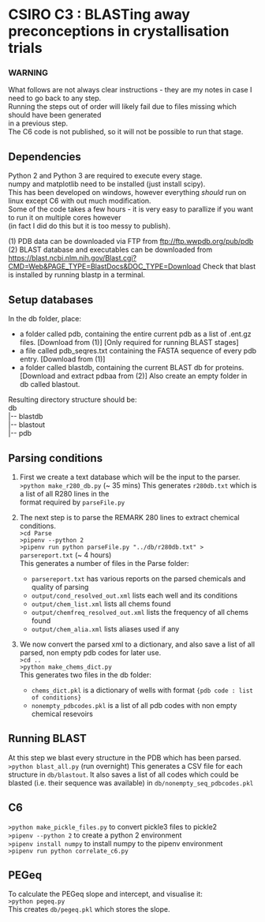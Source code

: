 # CSIRO C3 : BLASTing away preconceptions in crystallisation trials

### WARNING
What follows are not always clear instructions - they are my notes in case I need to go back to any step.\
Running the steps out of order will likely fail due to files missing which should have been generated\
in a previous step.\
The C6 code is not published, so it will not be possible to run that stage.

## Dependencies
Python 2 and Python 3 are required to execute every stage.\
numpy and matplotlib need to be installed (just install scipy).\
This has been developed on windows, however everything *should* run on linux except C6 with out much modification.\
Some of the code takes a few hours - it is very easy to parallize if you want to run it on multiple cores however\
(in fact I did do this but it is too messy to publish).

(1) PDB data can be downloaded via FTP from ftp://ftp.wwpdb.org/pub/pdb \
(2) BLAST database and executables can be downloaded from https://blast.ncbi.nlm.nih.gov/Blast.cgi?CMD=Web&PAGE_TYPE=BlastDocs&DOC_TYPE=Download
Check that blast is installed by running blastp in a terminal.

## Setup databases
In the db folder, place:
* a folder called pdb, containing the entire current pdb as a list of .ent.gz files. [Download from (1)]
[Only required for running BLAST stages]
* a file called pdb_seqres.txt containing the FASTA sequence of every pdb entry. [Download from (1)]
* a folder called blastdb, containing the current BLAST db for proteins. [Download and extract pdbaa from (2)]
Also create an empty folder in db called blastout.

Resulting directory structure should be:\
db\
|-- blastdb\
|-- blastout\
|-- pdb

## Parsing conditions
1. First we create a text database which will be the input to the parser.\
  `>python make_r280_db.py` (~ 35 mins)
   This generates `r280db.txt` which is a list of all R280 lines in the \
   format required by `parseFile.py`

2. The next step is to parse the REMARK 280 lines to extract chemical conditions.\
   `>cd Parse`\
   `>pipenv --python 2`\
   `>pipenv run python parseFile.py "../db/r280db.txt" > parsereport.txt` (~ 4 hours)\
   This generates a number of files in the Parse folder:
   * `parsereport.txt` has various reports on the parsed chemicals and quality of parsing
   * `output/cond_resolved_out.xml` lists each well and its conditions
   * `output/chem_list.xml` lists all chems found
   * `output/chemfreq_resolved_out.xml` lists the frequency of all chems found
   * `output/chem_alia.xml` lists aliases used if any
   
3. We now convert the parsed xml to a dictionary, and also save a list of all\
   parsed, non empty pdb codes for later use.\
   `>cd ..`\
   `>python make_chems_dict.py`\
   This generates two files in the db folder:
   * `chems_dict.pkl` is a dictionary of wells with format `{pdb code : list of conditions}`
   * `nonempty_pdbcodes.pkl` is a list of all pdb codes with non empty chemical resevoirs

## Running BLAST
At this step we blast every structure in the PDB which has been parsed.
`>python blast_all.py` (run overnight)
This generates a CSV file for each structure in `db/blastout`.
It also saves a list of all codes which could be blasted (i.e. their sequence was available) in 
`db/nonempty_seq_pdbcodes.pkl`

## C6
`>python make_pickle_files.py` to convert pickle3 files to pickle2\
`>pipenv --python 2` to create a python 2 environment\
`>pipenv install numpy` to install numpy to the pipenv environment\
`>pipenv run python correlate_c6.py`

## PEGeq
To calculate the PEGeq slope and intercept, and visualise it:\
`>python pegeq.py`\
This creates `db/pegeq.pkl` which stores the slope.
